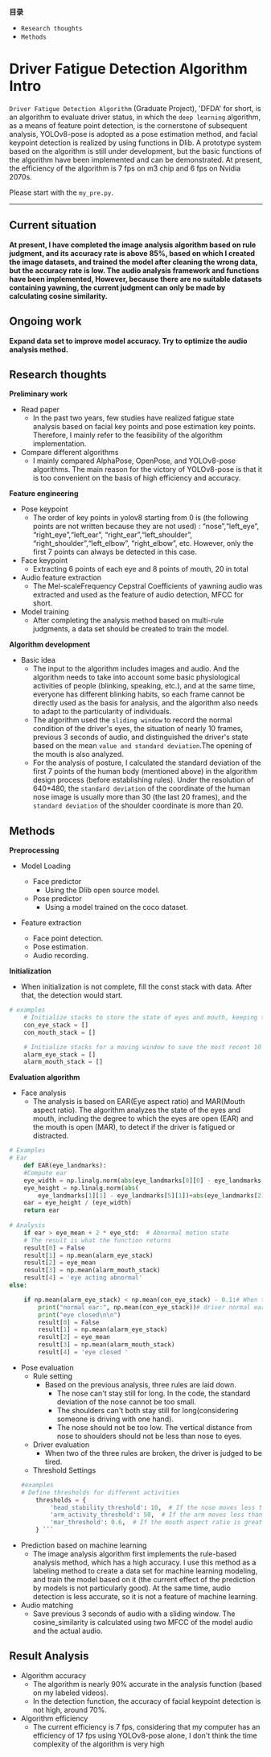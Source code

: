 **目录**

- `Research thoughts`
- `Methods`



# Driver Fatigue Detection Algorithm Intro

`Driver Fatigue Detection Algorithm` (Graduate Project), 'DFDA' for short, is an algorithm to evaluate driver status, in which the `deep learning` algorithm, as a means of feature point detection, is the cornerstone of subsequent analysis, YOLOv8-pose is adopted as a pose estimation method, and facial keypoint detection is realized by using functions in Dlib.
A prototype system based on the algorithm is still under development, but the basic functions of the algorithm have been implemented and can be demonstrated. At present, the efficiency of the algorithm is 7 fps on m3 chip and 6 fps on Nvidia 2070s.

Please start with the `my_pre.py`.
****
## Current situation
**At present, I have completed the image analysis algorithm based on rule judgment, and its accuracy rate is above 85%, based on which I created the image datasets, and trained the model after cleaning the wrong data, but the accuracy rate is low.  The audio analysis framework and functions have been implemented, However, because there are no suitable datasets containing yawning, the current judgment can only be made by calculating cosine similarity.**

## Ongoing work
**Expand data set to improve model accuracy. Try to optimize the audio analysis method.**

## Research thoughts
**Preliminary work**
+ Read paper
    + In the past two years, few studies have realized fatigue state analysis based on facial key points and pose estimation key points. Therefore, I mainly refer to the feasibility of the algorithm implementation.
+ Compare different algorithms
    + I mainly compared AlphaPose, OpenPose, and YOLOv8-pose algorithms. The main reason for the victory of YOLOv8-pose is that it is too convenient on the basis of high efficiency and accuracy.

**Feature engineering**
+ Pose keypoint
    + The order of key points in yolov8 starting from 0 is (the following points are not written because they are not used) : “nose”,“left_eye”, “right_eye”,“left_ear”, “right_ear”,“left_shoulder”, “right_shoulder”,“left_elbow”,  “right_elbow”, etc. However, only the first 7 points can always be detected in this case.
+ Face keypoint
    + Extracting 6 points of each eye and 8 points of mouth, 20 in total
+ Audio feature extraction
    + The Mel-scaleFrequency Cepstral Coefficients of yawning audio was extracted and used as the feature of audio detection, MFCC for short.
+ Model training
    + After completing the analysis method based on multi-rule judgments, a data set should be created to train the model.
 
**Algorithm development**
+ Basic idea
    + The input to the algorithm includes images and audio. And the algorithm needs to take into account some basic physiological activities of people (blinking, speaking, etc.), and at the same time, everyone has different blinking habits, so each frame cannot be directly used as the basis for analysis, and the algorithm also needs to adapt to the particularity of individuals. 
    + The algorithm used the `sliding window` to record the normal condition of the driver's eyes, the situation of nearly 10 frames, previous 3 seconds of audio, and distinguished the driver's state based on the mean `value and standard deviation`.The opening of the mouth is also analyzed.
    + For the analysis of posture, I calculated the standard deviation of the first 7 points of the human body (mentioned above) in the algorithm design process (before establishing rules). Under the resolution of 640*480, the `standard deviation` of the coordinate of the human nose image is usually more than 30 (the last 20 frames), and the `standard deviation` of the shoulder coordinate is more than 20.



## Methods

**Preprocessing**

+ Model Loading
    + Face predictor
        + Using the Dlib open source model.
    + Pose predictor
        + Using a model trained on the coco dataset.
    
+ Feature extraction
    + Face point detection.
    + Pose estimation.
    + Audio recording.

**Initialization**
+ When initialization is not complete, fill the const stack with data. After that, the detection would start.
``` python
# examples
    # Initialize stacks to store the state of eyes and mouth, keeping the earliest 50 frames
    con_eye_stack = []
    con_mouth_stack = []

    # Initialize stacks for a moving window to save the most recent 10 frames of eye and mouth states
    alarm_eye_stack = []
    alarm_mouth_stack = []
```

**Evaluation algorithm**

+ Face analysis
    + The analysis is based on EAR(Eye aspect ratio) and MAR(Mouth aspect ratio). The algorithm analyzes the state of the eyes and mouth, including the degree to which the eyes are open (EAR) and the mouth is open (MAR), to detect if the driver is fatigued or distracted.
``` python
# Examples
# Ear
    def EAR(eye_landmarks):
    #Compute ear
    eye_width = np.linalg.norm(abs(eye_landmarks[0][0] - eye_landmarks[3][0]))
    eye_height = np.linalg.norm(abs(
        eye_landmarks[1][1] - eye_landmarks[5][1])+abs(eye_landmarks[2][1] - eye_landmarks[4][1]))
    ear = eye_height / (eye_width)
    return ear
    
# Analysis
    if ear > eye_mean + 2 * eye_std:  # Abnormal motion state
    # The result is what the function returns
    result[0] = False
    result[1] = np.mean(alarm_eye_stack)
    result[2] = eye_mean
    result[3] = np.mean(alarm_mouth_stack)
    result[4] = 'eye acting abnormal'
else:

    if np.mean(alarm_eye_stack) < np.mean(con_eye_stack) - 0.1:# When the mean is too low
        print("normal ear:", np.mean(con_eye_stack))# driver normal ear
        print("eye closed\n\n")
        result[0] = False
        result[1] = np.mean(alarm_eye_stack)
        result[2] = eye_mean
        result[3] = np.mean(alarm_mouth_stack)
        result[4] = 'eye closed '
```


+ Pose evaluation
    + Rule setting
        + Based on the previous analysis, three rules are laid down.
            + The nose can't stay still for long. In the code, the standard deviation of the nose cannot be too small.
            + The shoulders can't both stay still for long(considering someone is driving with one hand). 
            + The nose should not be too low. The vertical distance from nose to shoulders should not be less than nose to eyes.
    + Driver evaluation
        + When two of the three rules are broken, the driver is judged to be tired.
    + Threshold Settings 
    ``` python
    #examples
    # Define thresholds for different activities
        thresholds = {
            'head_stability_threshold': 10,  # If the nose moves less than 10 pixels, it is considered stable
            'arm_activity_threshold': 50,  # If the arm moves less than 50 pixels, it is considered stable
            'mar_threshold': 0.6,  # If the mouth aspect ratio is greater than 0.6, it is considered yawning
        } ```

+ Prediction based on machine learning
    + The image analysis algorithm first implements the rule-based analysis method,  which has a high accuracy. I use this method as a labeling method to create a data set for machine learning modeling,  and train the model based on it (the current effect of the prediction by models is not particularly good). At the same time, audio detection is less accurate, so it is not a feature of machine learning.
+ Audio matching
    + Save previous 3 seconds of audio with a sliding window. The cosine_similarity is calculated using two MFCC of the model audio and the actual audio.
      

## Result Analysis
+ Algorithm accuracy
    + The algorithm is nearly 90% accurate in the analysis function (based on my labeled videos).
    + In the detection function, the accuracy of facial keypoint detection is not high, around 70%.
+ Algorithm efficiency
    + The current efficiency is 7 fps, considering that my computer has an efficiency of 17 fps using YOLOv8-pose alone, I don't think the time complexity of the algorithm is very high
